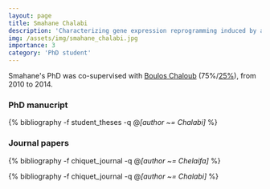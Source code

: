 ```yaml
---
layout: page
title: Smahane Chalabi
description: 'Characterizing gene expression reprogramming induced by allopolyploïdy for the wheat (2010-2014)'
img: /assets/img/smahane_chalabi.jpg
importance: 3
category: 'PhD student'
---
```


Smahane's PhD was co-supervised with [Boulos
Chaloub](https://www6.inra.fr/mia-paris/Equipes/Membres/Pierre-Barbillon)
(75%/<u>25%</u>), from 2010 to 2014.

### PhD manucript

<div class="publications">

{% bibliography -f student_theses -q @*[author ~= Chalabi]* %}

</div>

### Journal papers

<div class="publications">

{% bibliography -f chiquet_journal -q @*[author ~= Chelaifa]* %}

{% bibliography -f chiquet_journal -q @*[author ~= Chalabi]* %}

</div>

